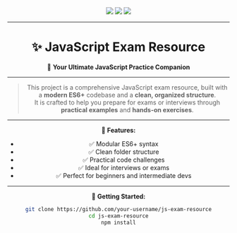 <div align="center">

<img src="https://img.shields.io/badge/JavaScript-ES6+-F7DF1E?style=for-the-badge&logo=javascript&logoColor=black" />
<img src="https://img.shields.io/badge/Animations-CSS%20&%20JS-blueviolet?style=for-the-badge" />
<img src="https://img.shields.io/badge/Glassmorphism-Aesthetic-lightblue?style=for-the-badge" />

---

# ✨ JavaScript Exam Resource

🧠 **Your Ultimate JavaScript Practice Companion**

---

> This project is a comprehensive JavaScript exam resource, built with a **modern ES6+** codebase and a **clean, organized structure**.  
> It is crafted to help you prepare for exams or interviews through **practical examples** and **hands-on exercises**.

---

📁 **Features:**

- ✅ Modular ES6+ syntax  
- ✅ Clean folder structure  
- ✅ Practical code challenges  
- ✅ Ideal for interviews or exams  
- ✅ Perfect for beginners and intermediate devs

---

🚀 **Getting Started:**

```bash
git clone https://github.com/your-username/js-exam-resource
cd js-exam-resource
npm install

